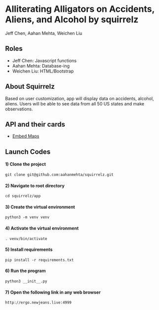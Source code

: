 # Alliterating Alligators on Accidents, Aliens, and Alcohol by squirrelz
Jeff Chen, Aahan Mehta, Weichen Liu
## Roles
- Jeff Chen: Javascript functions
- Aahan Mehta: Database-ing
- Weichen Liu: HTML/Bootstrap

## About Squirrelz
Based on user customization, app will display data on accidents, alcohol, aliens. Users will be able to see data from all 50 US states and make observations.

## API and their cards
- [Embed Maps](https://github.com/stuy-softdev/notes-and-code/blob/main/api_kb/411_on_Maps-Embed.md)

## Launch Codes
#### 1) Clone the project
```
git clone git@github.com:aahanmehta/squirrelz.git
```

#### 2) Navigate to root directory
``` 
cd squirrelz/app
```

#### 3) Create the virtual environment
```
python3 -m venv venv
```

#### 4) Activate the virtual environment
```
. venv/bin/activate
```

#### 5) Install requirements
```
pip install -r requirements.txt
```

#### 6) Run the program

``` 
python3 __init__.py
```

#### 7) Open the following link in any web browser
```
http://ergo.newjeans.live:4999
```
